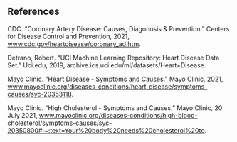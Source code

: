 ## References

CDC. “Coronary Artery Disease: Causes, Diagonosis & Prevention.” Centers for Disease Control and Prevention, 2021, www.cdc.gov/heartdisease/coronary_ad.htm.

Detrano, Robert. “UCI Machine Learning Repository: Heart Disease Data Set.” Uci.edu, 2019, archive.ics.uci.edu/ml/datasets/Heart+Disease.

Mayo Clinic. “Heart Disease - Symptoms and Causes.” Mayo Clinic, 2021, www.mayoclinic.org/diseases-conditions/heart-disease/symptoms-causes/syc-20353118.

Mayo Clinic. “High Cholesterol - Symptoms and Causes.” Mayo Clinic, 20 July 2021, www.mayoclinic.org/diseases-conditions/high-blood-cholesterol/symptoms-causes/syc-20350800#:~:text=Your%20body%20needs%20cholesterol%20to.


```R

```
